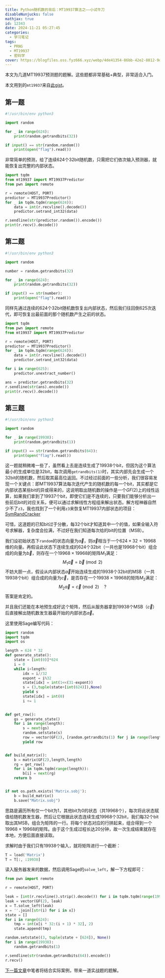 ```yaml
---
title: Python随机数的背后：MT19937算法之——小试牛刀
disableNunjucks: false
mathjax: true
id: 12343
date: 2024-11-21 05:27:45
categories:
  - 学习笔记
tags:
  - PRNG
  - MT19937
  - 密码学
cover: https://blogfiles.oss.fyz666.xyz/webp/4de41354-86bb-42e2-8812-9d13cd1c164b.webp
---
```


本文为几道MT19937预测题的题解。这些题都非常基础+典型，非常适合入门。

本文用到的`mt19937`来自[此gist](https://gist.github.com/windshadow233/229ec53e67577bedb8965e652fdc7466)。

## 第一题

```python
#!/usr/bin/env python3

import random

for _ in range(624):
    print(random.getrandbits(32))

if input() == str(random.random())
    print(open("flag").read())
```

非常简单的预测，给了连续624个32bit随机数，只需把它们依次输入预测器，就能恢复出完整的内部状态。

```python
import tqdm
from mt19937 import MT19937Predictor
from pwn import remote

r = remote(HOST, PORT)
predictor = MT19937Predictor()
for _ in tqdm.tqdm(range(624)):
    data = int(r.recvline().decode())
    predictor.setrand_int32(data)

r.sendline(str(predictor.random()).encode())
print(r.recv().decode())
```

## 第二题

```python
#!/usr/bin/env python3

import random

number = random.getrandbits(32)

for _ in range(624):
    print(random.getrandbits(32))

if input() == str(number):
    print(open("flag").read())
```

同样先通过连续的624个32bit随机数恢复出内部状态，然后我们往回倒625次迭代，即可恢复出最前面的那个随机数产生之前的状态。

```python
import tqdm
from pwn import remote
from mt19937 import MT19937Predictor

r = remote(HOST, PORT)
predictor = MT19937Predictor()
for _ in tqdm.tqdm(range(624)):
    data = int(r.recvline().decode())
    predictor.setrand_int32(data)

for i in range(625):
    predictor.unextract_number()

ans = predictor.getrandbits(32)
r.sendline(str(ans).encode())
print(r.recv().decode())
```

## 第三题

```python
#!/usr/bin/env python3

import random

for _ in range(19938):
    print(random.getrandbits(1))

if input() == str(random.getrandbits(64)):
    print(open("flag").read())
```

这一题就稍微难一些了，虽然看上去是连续生成了19938个bit，但因为这个算法最小的生成单位是32bit，每次调用`getrandbits(1)`时，其实内部先会生成一个32bit的随机数，然后取其最高位返回。不过经过前面的一些分析，我们很容易发现一个关键点：即MT19937算法每次迭代产生的随机数的每一个bit，其实都是它内部状态某些bit的异或得来的，这说明取出随机数的操作是一个$GF(2)$​上的线性运算，如果我们拿到了19937个bit，即使它们是不连续的，只要我们能够分析出一些前后bit的对应关系，便可以通过求解线性方程组来解出状态。解方程神器自然少不了`z3`，我也找到了一个利用`z3`来恢复MT19937内部状态的项目：[SymRandCracker](https://github.com/icemonster/symbolic_mersenne_cracker)

可惜，这道题的已知bit过于分散，每32个bit才知道其中一个的值，如果全输入符号求解器，复杂度会拉满，不过好在我们知道每次给的bit的位置（MSB）。

我们设初始状态下`random`的状态向量为$\vec{a}$，则$\vec{a}$相当于一个$624\times32=19968$维的向量。再假设此状态下连续生成的624个32bit（一共也是19968个bit）组合成的向量为$\vec{b}$，则存在一个$19968\times19968$的矩阵$M_1$满足：
$$
M_1\vec{a}=\vec{b}\pmod{2}
$$
不妨大胆一点，假设从内部状态$\vec{a}$开始连续生成的19938个32bit的MSB（一共19938个bit）组合成的向量为$\vec{c}$，是否存在一个$19938\times19968$的矩阵$M_2$满足：
$$
M_2\vec{a}=\vec{c}\pmod{2}\quad?
$$
答案是肯定的。

并且我们还能在本地预生成好这个矩阵，然后从服务器拿到19938个MSB（$\vec{c}$）后直接解出随机数发生器最开始的内部状态$\vec{a}$​。

这里使用Sage编写代码：

```python
import random
import tqdm
import os

length = 624 * 32
def generate_state():
    state = [int(0)]*624
    i = 0
    while i<length:
        idx = i//32
        expont = i%32
        state[idx] = int(1<<(31-expont))
        s = (3,tuple(state+[int(624)]),None)
        yield s
        state[idx] = int(0)
        i += 1

        
def get_row():
    gs = generate_state()
    for i in range(length):
        s = next(gs)
        random.setstate(s)
        row = vector(GF(2), [random.getrandbits(1) for j in range(length)])
        yield row


def build_matrix():
    b = matrix(GF(2),length,length)
    rg = get_row()
    for i in tqdm.tqdm(range(length)):
        b[i] = next(rg)
    return b


if not os.path.exists('Matrix.sobj'):
    b = build_matrix()
    b.save("Matrix.sobj")
```

思路是遍历所有仅一个bit为1，其他bit为0的状态（共19968个），每次将此状态赋值给随机数发生器，然后让它根据此状态连续生成19968个32bit，我们每32个bit取出其MSB，组合为矩阵的一行。将每个状态对应的行拼起来，组合得到一个$19968\times19968$的矩阵。由于这个生成过程长达20分钟，故一次生成结束就存在本地，方便后面直接读取。

求解时由于我们只有19938个输入，就将矩阵进行一个截断：

```python
T = load('Matrix')
T = T[:, :19938]
```

读入服务器发来的数据，然后调用Sage的`solve_left`，解一下方程即可：

```python
from pwn import remote

r = remote(HOST, PORT)

leak = [int(r.recvline().strip().decode()) for i in tqdm.tqdm(range(19938))]
leak = vector(GF(2), leak)
x = T.solve_left(leak)
x = ''.join([str(i) for i in x])
state = []
for i in range(624):
    tmp = int(x[i * 32:(i + 1) * 32], 2)
    state.append(tmp)

random.setstate((3, tuple(state + [624]), None))
for i in range(19938):
    random.getrandbits(1)

r.sendline(str(random.getrandbits(64)).encode())
r.recv()
```

[下一篇文章](/blog/12395/)中笔者将结合实际案例，带来一道实战题的题解。